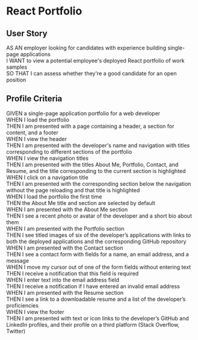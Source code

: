 # React Portfolio

## User Story

AS AN employer looking for candidates with experience building single-page applications</br>
I WANT to view a potential employee's deployed React portfolio of work samples</br>
SO THAT I can assess whether they're a good candidate for an open position

## Profile Criteria

GIVEN a single-page application portfolio for a web developer</br>
WHEN I load the portfolio</br>
THEN I am presented with a page containing a header, a section for content, and a footer</br>
WHEN I view the header</br>
THEN I am presented with the developer's name and navigation with titles corresponding to different sections of the portfolio</br>
WHEN I view the navigation titles</br>
THEN I am presented with the titles About Me, Portfolio, Contact, and Resume, and the title corresponding to the current section is highlighted</br>
WHEN I click on a navigation title</br>
THEN I am presented with the corresponding section below the navigation without the page reloading and that title is highlighted</br>
WHEN I load the portfolio the first time</br>
THEN the About Me title and section are selected by default</br>
WHEN I am presented with the About Me section</br>
THEN I see a recent photo or avatar of the developer and a short bio about them</br>
WHEN I am presented with the Portfolio section</br>
THEN I see titled images of six of the developer’s applications with links to both the deployed applications and the corresponding GitHub repository</br>
WHEN I am presented with the Contact section</br>
THEN I see a contact form with fields for a name, an email address, and a message</br>
WHEN I move my cursor out of one of the form fields without entering text</br>
THEN I receive a notification that this field is required</br>
WHEN I enter text into the email address field</br>
THEN I receive a notification if I have entered an invalid email address</br>
WHEN I am presented with the Resume section</br>
THEN I see a link to a downloadable resume and a list of the developer’s proficiencies</br>
WHEN I view the footer</br>
THEN I am presented with text or icon links to the developer’s GitHub and LinkedIn profiles, and their profile on a third platform (Stack Overflow, Twitter)
